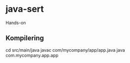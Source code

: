 java-sert
=========
Hands-on

Kompilering
---------------
cd src/main/java
javac com/mycompany/app/app.java
java com.mycompany.app.app

